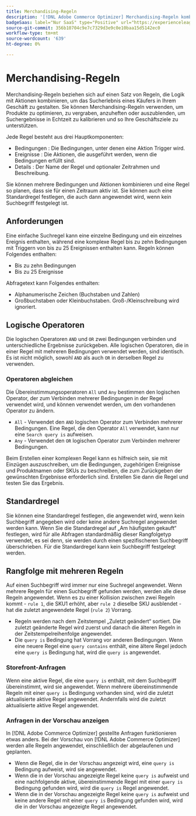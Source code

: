 ```yaml
---
title: Merchandising-Regeln
description: '[!DNL Adobe Commerce Optimizer] Merchandising-Regeln kombinieren Logik mit Aktionen, um das Einkaufserlebnis zu gestalten.'
badgeSaas: label="Nur SaaS" type="Positive" url="https://experienceleague.adobe.com/de/docs/commerce/user-guides/product-solutions" tooltip="Gilt nur für Adobe Commerce as a Cloud Service- und Adobe Commerce Optimizer-Projekte (von Adobe verwaltete SaaS-Infrastruktur)."
source-git-commit: 356b10704c9e7c7329d3e9c0e10baa15d5142ec0
workflow-type: tm+mt
source-wordcount: '639'
ht-degree: 0%

---
```


# Merchandising-Regeln

Merchandising-Regeln beziehen sich auf einen Satz von Regeln, die Logik mit Aktionen kombinieren, um das Sucherlebnis eines Käufers in Ihrem Geschäft zu gestalten. Sie können Merchandising-Regeln verwenden, um Produkte zu optimieren, zu vergraben, anzuheften oder auszublenden, um Suchergebnisse in Echtzeit zu kalibrieren und so Ihre Geschäftsziele zu unterstützen.

Jede Regel besteht aus drei Hauptkomponenten:

- Bedingungen : Die Bedingungen, unter denen eine Aktion Trigger wird.
- Ereignisse : Die Aktionen, die ausgeführt werden, wenn die Bedingungen erfüllt sind.
- Details : Der Name der Regel und optionaler Zeitrahmen und Beschreibung.

Sie können mehrere Bedingungen und Aktionen kombinieren und eine Regel so planen, dass sie für einen Zeitraum aktiv ist. Sie können auch eine Standardregel festlegen, die auch dann angewendet wird, wenn kein Suchbegriff festgelegt ist.

## Anforderungen

Eine einfache Suchregel kann eine einzelne Bedingung und ein einzelnes Ereignis enthalten, während eine komplexe Regel bis zu zehn Bedingungen mit Triggern von bis zu 25 Ereignissen enthalten kann.
Regeln können Folgendes enthalten:

- Bis zu zehn Bedingungen
- Bis zu 25 Ereignisse

Abfragetext kann Folgendes enthalten:

- Alphanumerische Zeichen (Buchstaben und Zahlen)
- Großbuchstaben oder Kleinbuchstaben. Groß-/Kleinschreibung wird ignoriert.

## Logische Operatoren

Die logischen Operatoren `AND` und `OR` zwei Bedingungen verbinden und unterschiedliche Ergebnisse zurückgeben. Alle logischen Operatoren, die in einer Regel mit mehreren Bedingungen verwendet werden, sind identisch. Es ist nicht möglich, sowohl `AND` als auch `OR` in derselben Regel zu verwenden.

### Operatoren abgleichen

Die Übereinstimmungsoperatoren `All` und `Any` bestimmen den logischen Operator, der zum Verbinden mehrerer Bedingungen in der Regel verwendet wird, und können verwendet werden, um den vorhandenen Operator zu ändern.

- `All` - Verwendet den `AND` logischen Operator zum Verbinden mehrerer Bedingungen. Eine Regel, die den Operator `All` verwendet, kann nur eine `Search query is` aufweisen.
- `Any` - Verwendet den `OR` logischen Operator zum Verbinden mehrerer Bedingungen.

Beim Erstellen einer komplexen Regel kann es hilfreich sein, sie mit Einzügen auszuschreiben, um die Bedingungen, zugehörigen Ereignisse und Produktnamen oder SKUs zu beschreiben, die zum Zurückgeben der gewünschten Ergebnisse erforderlich sind. Erstellen Sie dann die Regel und testen Sie das Ergebnis.

## Standardregel

Sie können eine Standardregel festlegen, die angewendet wird, wenn kein Suchbegriff angegeben wird oder keine andere Suchregel angewendet werden kann. Wenn Sie die Standardregel auf „Am häufigsten gekauft“ festlegen, wird für alle Abfragen standardmäßig dieser Rangfolgetyp verwendet, es sei denn, sie werden durch einen spezifischeren Suchbegriff überschrieben. Für die Standardregel kann kein Suchbegriff festgelegt werden.

## Rangfolge mit mehreren Regeln

Auf einen Suchbegriff wird immer nur eine Suchregel angewendet.
Wenn mehrere Regeln für einen Suchbegriff gefunden werden, werden alle diese Regeln angewendet. Wenn es zu einer Kollision zwischen zwei Regeln kommt - `rule 1`, die SKU1 erhöht, aber `rule 2` dieselbe SKU ausblendet - hat die zuletzt angewendete Regel (`rule 2`) Vorrang.

- Regeln werden nach dem Zeitstempel „Zuletzt geändert“ sortiert. Die zuletzt geänderte Regel wird zuerst und danach die älteren Regeln in der Zeitstempelreihenfolge angewendet.
- Die `query is` Bedingung hat Vorrang vor anderen Bedingungen. Wenn eine neuere Regel eine `query contains` enthält, eine ältere Regel jedoch eine `query is` Bedingung hat, wird die `query is` angewendet.

### Storefront-Anfragen

Wenn eine aktive Regel, die eine `query is` enthält, mit dem Suchbegriff übereinstimmt, wird sie angewendet. Wenn mehrere übereinstimmende Regeln mit einer `query is` Bedingung vorhanden sind, wird die zuletzt aktualisierte aktive Regel angewendet.
Andernfalls wird die zuletzt aktualisierte aktive Regel angewendet.

### Anfragen in der Vorschau anzeigen

In [!DNL Adobe Commerce Optimizer] gestellte Anfragen funktionieren etwas anders. Bei der Vorschau von [!DNL Adobe Commerce Optimizer] werden alle Regeln angewendet, einschließlich der abgelaufenen und geplanten.

- Wenn die Regel, die in der Vorschau angezeigt wird, eine `query is` Bedingung aufweist, wird sie angewendet.
- Wenn die in der Vorschau angezeigte Regel keine `query is` aufweist und eine nachfolgende aktive, übereinstimmende Regel mit einer `query is` Bedingung gefunden wird, wird die `query is` Regel angewendet.
- Wenn die in der Vorschau angezeigte Regel keine `query is` aufweist und keine andere Regel mit einer `query is` Bedingung gefunden wird, wird die in der Vorschau angezeigte Regel angewendet.

